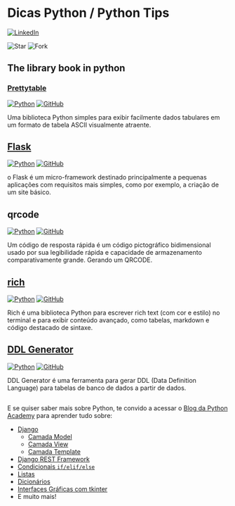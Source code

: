 # Dicas Python / Python Tips

[![LinkedIn](https://img.shields.io/badge/LinkedIn-Erickson_Lopes%20-blue)](https://www.linkedin.com/in/ericksonlopes/)

![Star](https://img.shields.io/github/stars/Erickson-lopes-dev/Dica_Python_Linkedin?style=social)
![Fork](https://img.shields.io/github/forks/Erickson-lopes-dev/Dica_Python_Linkedin?label=Fork&style=social)

## The library book in python

### [Prettytable](https://ptable.readthedocs.io/en/latest/tutorial.html)

[![Python](https://img.shields.io/badge/-PyPI-3776AB?&logo=PyPI&logoColor=FFFFFF)](https://pypi.org/project/prettytable/)
[![GitHub](https://img.shields.io/badge/-GitHub-3776AB?&logo=GitHub&logoColor=FFFFFF)](https://github.com/jazzband/prettytable)

Uma biblioteca Python simples para exibir facilmente dados tabulares em um formato de tabela ASCII visualmente atraente.

## [Flask](https://pypi.org/project/Flask/)

[![Python](https://img.shields.io/badge/-PyPI-3776AB?&logo=PyPI&logoColor=FFFFFF)](https://pypi.org/project/Flask/)
[![GitHub](https://img.shields.io/badge/-GitHub-3776AB?&logo=GitHub&logoColor=FFFFFF)](https://github.com/pallets/flask)

o Flask é um micro-framework destinado principalmente a pequenas aplicações com requisitos mais simples, como por
exemplo, a criação de um site básico.

## qrcode

[![Python](https://img.shields.io/badge/-PyPI-3776AB?&logo=PyPI&logoColor=FFFFFF)](https://pypi.org/project/qrcode/)
[![GitHub](https://img.shields.io/badge/-GitHub-3776AB?&logo=GitHub&logoColor=FFFFFF)](https://github.com/lincolnloop/python-qrcode)

Um código de resposta rápida é um código pictográfico bidimensional usado por sua legibilidade rápida e capacidade de
armazenamento comparativamente grande. Gerando um QRCODE.

## [rich](https://rich.readthedocs.io/en/stable/)

[![Python](https://img.shields.io/badge/-PyPI-3776AB?&logo=PyPI&logoColor=FFFFFF)](https://pypi.org/project/rich/)
[![GitHub](https://img.shields.io/badge/-GitHub-3776AB?&logo=GitHub&logoColor=FFFFFF)](https://github.com/Textualize/rich)

Rich é uma biblioteca Python para escrever rich text (com cor e estilo) no terminal e para exibir conteúdo avançado,
como tabelas, markdown e código destacado de sintaxe.

## [DDL Generator](https://pypi.org/project/ddlgenerator/)

[![Python](https://img.shields.io/badge/-PyPI-3776AB?&logo=PyPI&logoColor=FFFFFF)](https://pypi.org/project/ddlgenerator/)
[![GitHub](https://img.shields.io/badge/-GitHub-3776AB?&logo=GitHub&logoColor=FFFFFF)](https://github.com/catherinedevlin/ddl-generator)

DDL Generator é uma ferramenta para gerar DDL (Data Definition Language) para tabelas de banco de dados a partir de
dados.

##  

E se quiser saber mais sobre Python, te convido a acessar o [Blog da Python Academy](https://pythonacademy.com.br/blog/)
para aprender tudo sobre:

- [Django](https://pythonacademy.com.br/blog/desenvolvimento-web-com-python-e-django-introducao)
    - [Camada Model](https://pythonacademy.com.br/blog/desenvolvimento-web-com-python-e-django-model)
    - [Camada View](https://pythonacademy.com.br/blog/desenvolvimento-web-com-python-e-django-view)
    - [Camada Template](https://pythonacademy.com.br/blog/desenvolvimento-web-com-python-e-django-template)
- [Django REST Framework](https://pythonacademy.com.br/blog/construcao-de-apis-com-django-rest-framework)
- [Condicionais `if/elif/else`](https://pythonacademy.com.br/blog/estruturas-condicionais-no-python)
- [Listas](https://pythonacademy.com.br/blog/listas-no-python)
- [Dicionários](https://pythonacademy.com.br/blog/dicts-ou-dicionarios-no-python)
- [Interfaces Gráficas com tkinter](https://pythonacademy.com.br/blog/interfaces-graficas-com-tkinter-e-python)
- E muito mais!
